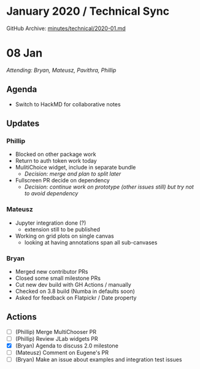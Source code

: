 # January 2020 / Technical Sync

GitHub Archive: [minutes/technical/2020-01.md](https://github.com/bokeh/pm/blob/master/minutes/technical/2020-01.md)

# 08 Jan

*Attending: Bryan, Mateusz, Pavithra, Phillip*

## Agenda
* Switch to HackMD for collaborative notes

## Updates

### Phillip
- Blocked on other package work
- Return to auth token work today
- MulitiChoice widget, include in separate bundle
    - *Decision: merge and plan to split later*
- Fullscreen PR decide on dependency
    - *Decision: continue work on prototype (other issues still) but try not to avoid dependency*

### Mateusz
- Jupyter integration done (?)
    - extension still to be published
- Working on grid plots on single canvas 
    - looking at having annotations span all sub-canvases

### Bryan
- Merged new contributor PRs
- Closed some small milestone PRs
- Cut new dev build with GH Actions / manually
- Checked on 3.8 build (Numba in defaults soon)
- Asked for feedback on Flatpickr / Date property

## Actions

- [ ] (Phillip) Merge MultiChooser PR
- [ ] (Phillip) Review JLab widgets PR
- [x] (Bryan) Agenda to discuss 2.0 milestone
- [ ] (Mateusz) Comment on Eugene's PR
- [ ] (Bryan) Make an issue about examples and integration test issues